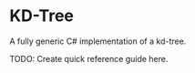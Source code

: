 # KD-Tree
A fully generic C# implementation of a kd-tree.

TODO: Create quick reference guide here.
